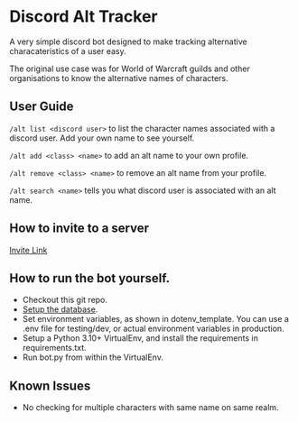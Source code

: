# Discord Alt Tracker

A very simple discord bot designed to make tracking alternative characateristics of a user easy.

The original use case was for World of Warcraft guilds and other organisations to know the alternative names of characters.

## User Guide

`/alt list <discord user>` to list the character names associated with a discord user. Add your own name to see yourself.

`/alt add <class> <name>` to add an alt name to your own profile.

`/alt remove <class> <name>` to remove an alt name from your profile.

`/alt search <name>` tells you what discord user is associated with an alt name.

## How to invite to a server

[Invite Link](https://discord.com/api/oauth2/authorize?client_id=1140082321152806922&permissions=0&scope=bot)

## How to run the bot yourself.

- Checkout this git repo.
- [Setup the database](docs/SETUP_DATABASE.md).
- Set environment variables, as shown in dotenv_template. You can use a .env file for testing/dev, or actual environment variables in production.
- Setup a Python 3.10+ VirtualEnv, and install the requirements in requirements.txt.
- Run bot.py from within the VirtualEnv.

## Known Issues

- No checking for multiple characters with same name on same realm.
